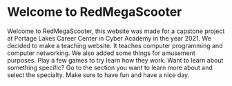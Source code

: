 # Welcome to RedMegaScooter
Welcome to RedMegaScooter, this website was made for a capstone project at Portage Lakes Career Center in Cyber Academy in the year 2021.
We decided to make a teaching website. It teaches computer programming and computer networking. We also added some things for amusement purposes. Play a few games to try learn how they work. Want to learn about something specific? Go to the section you want to learn more about and select the specialty. Make sure to have fun and have a nice day.
